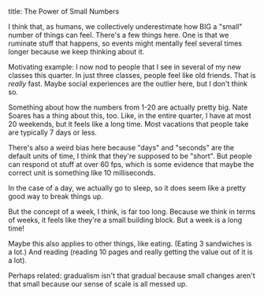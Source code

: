 title: The Power of Small Numbers

I think that, as humans, we collectively underestimate how BIG a "small" number of things can feel. There's a few things here. One is that we ruminate stuff that happens, so events might mentally feel several times longer because we keep thinking about it. 

Motivating example: I now nod to people that I see in several of my new classes this quarter. In just three classes, people feel like old friends. That is *really* fast. Maybe social experiences are the outlier here, but I don't think so.

Something about how the numbers from 1-20 are actually pretty big. Nate Soares has a thing about this, too. Like, in the entire quarter, I have at most 20 weekends, but it feels like a long time. Most vacations that people take are typically 7 days or less. 

There's also a weird bias here because "days" and "seconds" are the default units of time, I think that they're supposed to be "short". But people can respond ot stuff at over 60 fps, which is some evidence that maybe the correct unit is something like 10 milliseconds. 

In the case of a day, we actually go to sleep, so it does seem like a pretty good way to break things up.

But the concept of a week, I think, is far too long. Because we think in terms of weeks, it feels like they're a small building block. But a week is a long time!

Maybe this also applies to other things, like eating. (Eating 3 sandwiches is a lot.) And reading (reading 10 pages and really getting the value out of it is a lot).

Perhaps related: gradualism isn't that gradual because small changes aren't that small because our sense of scale is all messed up.